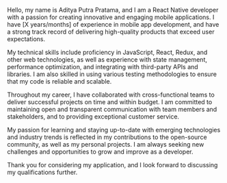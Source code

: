 Hello, my name is Aditya Putra Pratama, and I am a React Native developer with a passion for creating innovative and engaging mobile applications. I have [X years/months] of experience in mobile app development, and have a strong track record of delivering high-quality products that exceed user expectations.

My technical skills include proficiency in JavaScript, React, Redux, and other web technologies, as well as experience with state management, performance optimization, and integrating with third-party APIs and libraries. I am also skilled in using various testing methodologies to ensure that my code is reliable and scalable.

Throughout my career, I have collaborated with cross-functional teams to deliver successful projects on time and within budget. I am committed to maintaining open and transparent communication with team members and stakeholders, and to providing exceptional customer service.

My passion for learning and staying up-to-date with emerging technologies and industry trends is reflected in my contributions to the open-source community, as well as my personal projects. I am always seeking new challenges and opportunities to grow and improve as a developer.

Thank you for considering my application, and I look forward to discussing my qualifications further.
